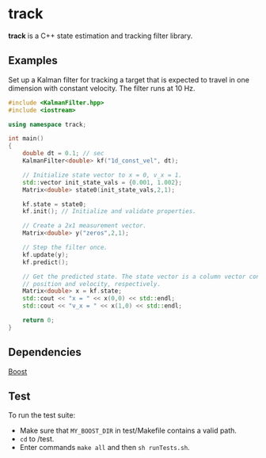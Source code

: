 # track
**track** is a C++ state estimation and tracking filter library.

## Examples

Set up a Kalman filter for tracking a target that is expected to
travel in one dimension with constant velocity. The filter runs at 10 Hz.

```cpp
#include <KalmanFilter.hpp>
#include <iostream>

using namespace track;

int main()
{
    double dt = 0.1; // sec
    KalmanFilter<double> kf("1d_const_vel", dt);

    // Initialize state vector to x = 0, v_x = 1.
    std::vector init_state_vals = {0.001, 1.002};
    Matrix<double> state0(init_state_vals,2,1);

    kf.state = state0;
    kf.init(); // Initialize and validate properties.

    // Create a 2x1 measurement vector.
    Matrix<double> y("zeros",2,1);

    // Step the filter once.
    kf.update(y);
    kf.predict();

    // Get the predicted state. The state vector is a column vector containing
    // position and velocity, respectively.
    Matrix<double> x = kf.state;
    std::cout << "x = " << x(0,0) << std::endl;
    std::cout << "v_x = " << x(1,0) << std::endl;

    return 0;
}


```

## Dependencies
[Boost](https://www.boost.org)  

## Test

To run the test suite:
- Make sure that `MY_BOOST_DIR` in test/Makefile contains a valid path.
- `cd` to /test.
- Enter commands `make all` and then `sh runTests.sh`.
